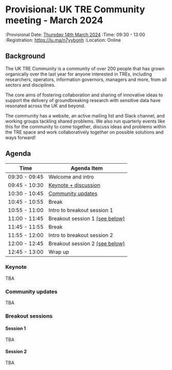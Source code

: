 # Provisional: UK TRE Community meeting - March 2024

:Provisional Date: [Thursday 14th March 2024](https://arewemeetingyet.com/London/2024-03-14/00:00/UK%20TRE%20Community%20meeting)
:Time: 09:30 - 13:00
:Registration: https://lu.ma/n7yybonh
:Location: Online

## Background

​​The UK TRE Community is a community of over 200 people that has grown organically over the last year for anyone interested in TREs, including researchers, operators, information governors, managers and more, from all sectors and disciplines.

​​The core aims of fostering collaboration and sharing of innovative ideas to support the delivery of groundbreaking research with sensitive data have resonated across the UK and beyond.

​​The community has a website, an active mailing list and Slack channel, and working groups tackling shared problems.
We also run quarterly events like this for the community to come together, discuss ideas and problems within the TRE space and work collaboratively together on possible solutions and ways forward!

## Agenda

| Time          | Agenda Item                                  |
| ------------- | -------------------------------------------- |
| 09:30 - 09:45 | Welcome and intro                            |
| 09:45 - 10:30 | [Keynote + discussion](#keynote)             |
| 10:30 - 10:45 | [Community updates](#community-updates)      |
| 10:45 - 10:55 | Break                                        |
| 10:55 - 11:00 | Intro to breakout session 1                  |
| 11:00 - 11:45 | Breakout session 1 [(see below)](#session-1) |
| 11:45 - 11:55 | Break                                        |
| 11:55 - 12:00 | Intro to breakout session 2                  |
| 12:00 - 12:45 | Breakout session 2 [(see below)](#session-2) |
| 12:45 - 13:00 | Wrap up                                      |

### Keynote

TBA

### Community updates

TBA

### Breakout sessions

#### Session 1

TBA

#### Session 2

TBA
